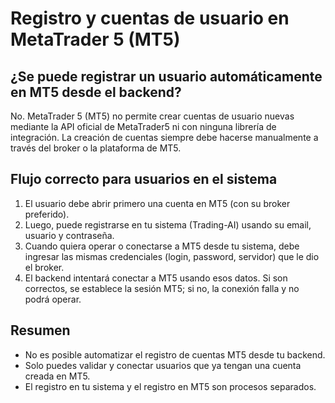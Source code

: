 # Registro y cuentas de usuario en MetaTrader 5 (MT5)

## ¿Se puede registrar un usuario automáticamente en MT5 desde el backend?
No. MetaTrader 5 (MT5) no permite crear cuentas de usuario nuevas mediante la API oficial de MetaTrader5 ni con ninguna librería de integración. La creación de cuentas siempre debe hacerse manualmente a través del broker o la plataforma de MT5.

## Flujo correcto para usuarios en el sistema
1. El usuario debe abrir primero una cuenta en MT5 (con su broker preferido).
2. Luego, puede registrarse en tu sistema (Trading-AI) usando su email, usuario y contraseña.
3. Cuando quiera operar o conectarse a MT5 desde tu sistema, debe ingresar las mismas credenciales (login, password, servidor) que le dio el broker.
4. El backend intentará conectar a MT5 usando esos datos. Si son correctos, se establece la sesión MT5; si no, la conexión falla y no podrá operar.

## Resumen
- No es posible automatizar el registro de cuentas MT5 desde tu backend.
- Solo puedes validar y conectar usuarios que ya tengan una cuenta creada en MT5.
- El registro en tu sistema y el registro en MT5 son procesos separados.


